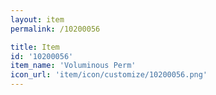```yaml
---
layout: item
permalink: /10200056

title: Item
id: '10200056'
item_name: 'Voluminous Perm'
icon_url: 'item/icon/customize/10200056.png'
---
```

